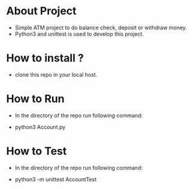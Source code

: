 # About Project
- Simple ATM project to do balance check, deposit or withdraw money. 
- Python3 and unittest is used to develop this project.

# How to install ?
- clone this repo in your local host.

# How to Run
- In the directory of the repo run following command:
* python3 Account.py

# How to Test
- In the directory of the repo run following command:
* python3 -m unittest AccountTest